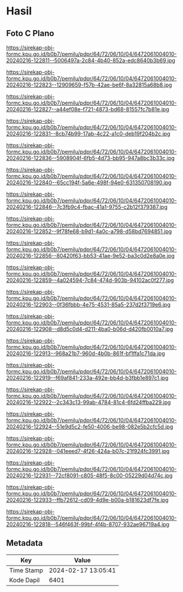 # Hasil

## Foto C Plano

https://sirekap-obj-formc.kpu.go.id/b0b7/pemilu/pdpr/64/72/06/10/04/6472061004010-20240216-122811--5006497a-2c84-4b40-852a-edc8640b3b69.jpg

https://sirekap-obj-formc.kpu.go.id/b0b7/pemilu/pdpr/64/72/06/10/04/6472061004010-20240216-122823--12909659-f57b-42ae-be6f-8a32815a68b8.jpg

https://sirekap-obj-formc.kpu.go.id/b0b7/pemilu/pdpr/64/72/06/10/04/6472061004010-20240216-122827--a44ef08e-f721-4873-bd68-81557fc7b81e.jpg

https://sirekap-obj-formc.kpu.go.id/b0b7/pemilu/pdpr/64/72/06/10/04/6472061004010-20240216-122831--8cb74b99-17ab-4c22-a1c0-deb19f204b2c.jpg

https://sirekap-obj-formc.kpu.go.id/b0b7/pemilu/pdpr/64/72/06/10/04/6472061004010-20240216-122836--5908904f-6fb5-4d73-bb95-947a8bc3b33c.jpg

https://sirekap-obj-formc.kpu.go.id/b0b7/pemilu/pdpr/64/72/06/10/04/6472061004010-20240216-122840--65cc194f-5a6e-498f-94e0-631350708190.jpg

https://sirekap-obj-formc.kpu.go.id/b0b7/pemilu/pdpr/64/72/06/10/04/6472061004010-20240216-122846--7c3fb9c4-fbac-41a1-9755-c2b12f379387.jpg

https://sirekap-obj-formc.kpu.go.id/b0b7/pemilu/pdpr/64/72/06/10/04/6472061004010-20240216-122852--9f78fe68-b9d1-4a0c-a798-d58bd7694851.jpg

https://sirekap-obj-formc.kpu.go.id/b0b7/pemilu/pdpr/64/72/06/10/04/6472061004010-20240216-122856--80420f63-bb53-41ae-9e52-ba3c0d2e8a0e.jpg

https://sirekap-obj-formc.kpu.go.id/b0b7/pemilu/pdpr/64/72/06/10/04/6472061004010-20240216-122859--4a024594-7c84-474d-903b-94102ac0f277.jpg

https://sirekap-obj-formc.kpu.go.id/b0b7/pemilu/pdpr/64/72/06/10/04/6472061004010-20240216-122903--0f36fbbb-4e75-4531-85a5-237d2f3719e6.jpg

https://sirekap-obj-formc.kpu.go.id/b0b7/pemilu/pdpr/64/72/06/10/04/6472061004010-20240216-122908--d8d5c0d4-d211-4ba0-b06d-d420fb0010a7.jpg

https://sirekap-obj-formc.kpu.go.id/b0b7/pemilu/pdpr/64/72/06/10/04/6472061004010-20240216-122913--968a21b7-960d-4b0b-861f-bf1ffa1c71da.jpg

https://sirekap-obj-formc.kpu.go.id/b0b7/pemilu/pdpr/64/72/06/10/04/6472061004010-20240216-122919--f69af841-233a-492e-bb4d-b3fbb1e897c1.jpg

https://sirekap-obj-formc.kpu.go.id/b0b7/pemilu/pdpr/64/72/06/10/04/6472061004010-20240216-122922--2c343c13-99ab-4784-81c4-6fd24ffba229.jpg

https://sirekap-obj-formc.kpu.go.id/b0b7/pemilu/pdpr/64/72/06/10/04/6472061004010-20240216-122924--51e9d5c2-fe50-4006-be98-082e5b2cfc5d.jpg

https://sirekap-obj-formc.kpu.go.id/b0b7/pemilu/pdpr/64/72/06/10/04/6472061004010-20240216-122928--041eeed7-4f26-424a-b07c-21f924fc3991.jpg

https://sirekap-obj-formc.kpu.go.id/b0b7/pemilu/pdpr/64/72/06/10/04/6472061004010-20240216-122931--72cf8091-c805-48f5-8c00-05229d04d74c.jpg

https://sirekap-obj-formc.kpu.go.id/b0b7/pemilu/pdpr/64/72/06/10/04/6472061004010-20240216-122933--ffb72612-cd09-4d9e-b00a-b181623df7fe.jpg

https://sirekap-obj-formc.kpu.go.id/b0b7/pemilu/pdpr/64/72/06/10/04/6472061004010-20240216-122818--546f463f-99bf-4f4b-8707-932ae96719a4.jpg


## Metadata

| Key        | Value               |
| ---------- | ------------------- |
| Time Stamp | 2024-02-17 13:05:41 |
| Kode Dapil | 6401                |



